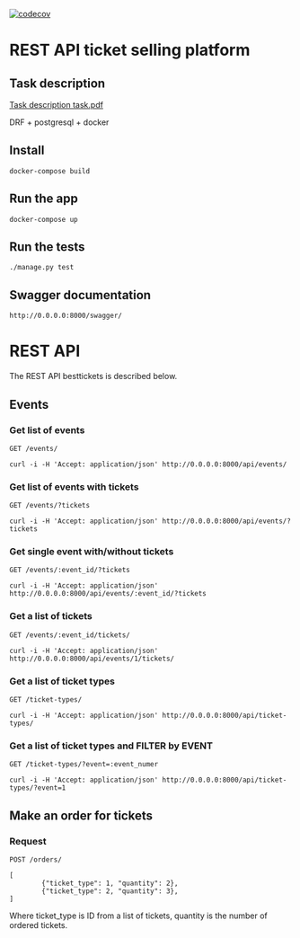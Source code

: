 [![codecov](https://codecov.io/gh/kob22/besttickets/branch/develop/graph/badge.svg)](https://codecov.io/gh/kob22/besttickets)
# REST API ticket selling platform

## Task description
[Task description task.pdf](task.pdf)


DRF + postgresql + docker
## Install

    docker-compose build

## Run the app

    docker-compose up

## Run the tests

    ./manage.py test
    
## Swagger documentation
    http://0.0.0.0:8000/swagger/
# REST API

The REST API besttickets is described below.

## Events

### Get list of events

`GET /events/`

    curl -i -H 'Accept: application/json' http://0.0.0.0:8000/api/events/
    
### Get list of events with tickets

`GET /events/?tickets`

    curl -i -H 'Accept: application/json' http://0.0.0.0:8000/api/events/?tickets

### Get single event with/without tickets

`GET /events/:event_id/?tickets`

    curl -i -H 'Accept: application/json' http://0.0.0.0:8000/api/events/:event_id/?tickets

### Get a list of tickets

`GET /events/:event_id/tickets/`

    curl -i -H 'Accept: application/json' http://0.0.0.0:8000/api/events/1/tickets/

### Get a list of ticket types

`GET /ticket-types/`

    curl -i -H 'Accept: application/json' http://0.0.0.0:8000/api/ticket-types/

### Get a list of ticket types and FILTER by EVENT

`GET /ticket-types/?event=:event_numer`

    curl -i -H 'Accept: application/json' http://0.0.0.0:8000/api/ticket-types/?event=1

## Make an order for tickets

### Request

`POST /orders/`

    [
            {"ticket_type": 1, "quantity": 2},
            {"ticket_type": 2, "quantity": 3},
    ]
Where ticket_type is ID from a list of tickets, quantity is the number of ordered tickets.